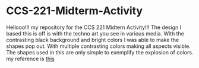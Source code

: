 # CCS-221-Midterm-Activity

Hellooo!!! my repository for the CCS 221 Midtern Activity!!! The design I based this is off is with the techno art you see in various media. With the contrasting black background and bright colors I was able to make the shapes pop out. With multiple contrasting colors making all aspects visible. The shapes used in this are only simple to exemplify the explosion of colors. my reference is [this]((https://docs.python.org/3/library/turtle.html))
